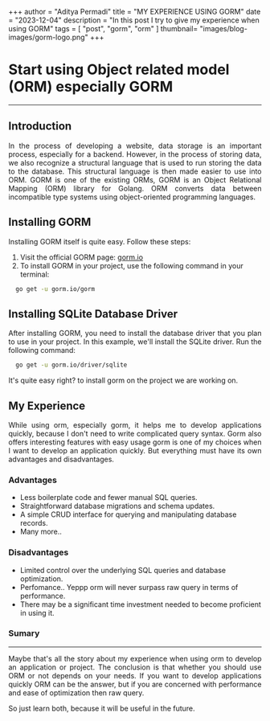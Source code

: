+++
author = "Aditya Permadi"
title = "MY EXPERIENCE USING GORM"
date = "2023-12-04"
description = "In this post I try to give my experience when using GORM"
tags = [
    "post",
    "gorm",
    "orm"
]
thumbnail= "images/blog-images/gorm-logo.png"
+++

# Start using Object related model (ORM) especially GORM
<hr>

## Introduction

<p style="text-align: justify"> In the process of developing a website, data storage is an important process, especially for a backend. However, in the process of storing data, we also recognize a structural language that is used to run storing the data to the database. This structural language is then made easier to use into ORM. GORM is one of the existing ORMs, GORM is an Object Relational Mapping (ORM) library for Golang. ORM converts data between incompatible type systems using object-oriented programming languages. </p>

## Installing GORM

Installing GORM itself is quite easy. Follow these steps:

1. Visit the official GORM page: [gorm.io](https://gorm.io)
2. To install GORM in your project, use the following command in your terminal:

```bash
  go get -u gorm.io/gorm
```

## Installing SQLite Database Driver

<p style="text-align: justify">After installing GORM, you need to install the database driver that you plan to use in your project. In this example, we'll install the SQLite driver. Run the following command: </p>

```bash
  go get -u gorm.io/driver/sqlite
```
It's quite easy right? to install gorm on the project we are working on. 

## My Experience 
<p style="text-align: justify">While using orm, especially gorm, it helps me to develop applications quickly, because I don't need to write complicated query syntax.
Gorm also offers interesting features with easy usage gorm is one of my choices when I want to develop an application quickly.
But everything must have its own advantages and disadvantages. </p>

### Advantages
* Less boilerplate code and fewer manual SQL queries.
* Straightforward database migrations and schema updates.
* A simple CRUD interface for querying and manipulating database records.
* Many more.. 

### Disadvantages
* Limited control over the underlying SQL queries and database optimization.
* Perfomance.. Yeppp orm will never surpass raw query in terms of performance.
* There may be a significant time investment needed to become proficient in using it.

### Sumary 
<hr>
<p style="text-align: justify">
Maybe that's all the story about my experience when using orm to develop an application or project. The conclusion is that whether you should use ORM or not depends on your needs. If you want to develop applications quickly ORM can be the answer, but if you are concerned with performance and ease of optimization then raw query.

So just learn both, because it will be useful in the future.
</p>